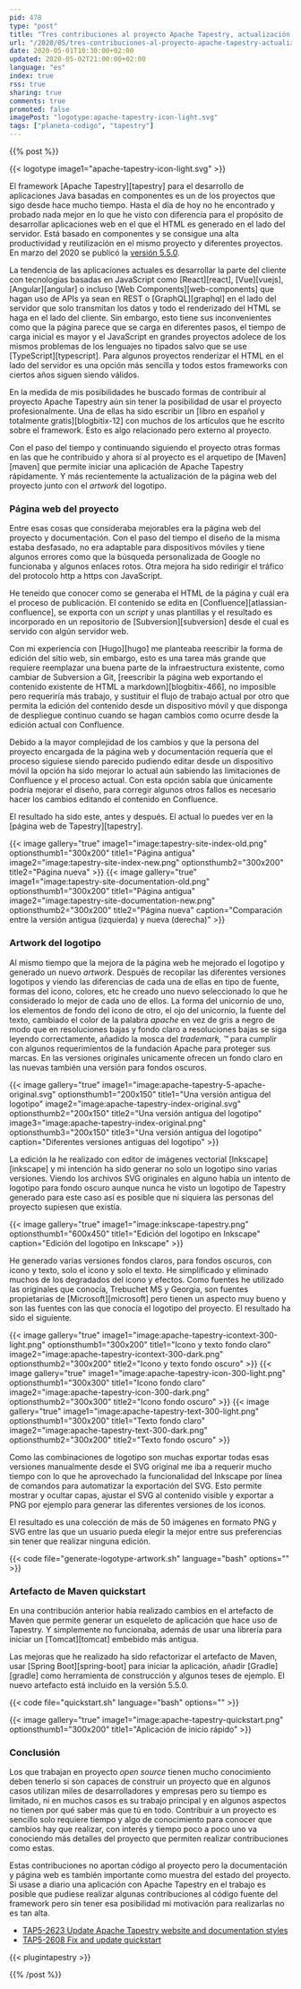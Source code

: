 ```yaml
---
pid: 478
type: "post"
title: "Tres contribuciones al proyecto Apache Tapestry, actualización de la página web, artwork del logotipo y arquetipo Maven quickstart"
url: "/2020/05/tres-contribuciones-al-proyecto-apache-tapestry-actualizacion-de-la-pagina-web-artwork-del-logotipo-y-arquetipo-maven-quickstart/"
date: 2020-05-01T10:30:00+02:00
updated: 2020-05-02T21:00:00+02:00
language: "es"
index: true
rss: true
sharing: true
comments: true
promoted: false
imagePost: "logotype:apache-tapestry-icon-light.svg"
tags: ["planeta-codigo", "tapestry"]
---
```


{{% post %}}

{{< logotype image1="apache-tapestry-icon-light.svg" >}}

El framework [Apache Tapestry][tapestry] para el desarrollo de aplicaciones Java basadas en componentes es un de los proyectos que sigo desde hace mucho tiempo. Hasta el día de hoy no he encontrado y probado nada mejor en lo que he visto con diferencia para el propósito de desarrollar aplicaciones web en el que el HTML es generado en el lado del servidor. Está basado en componentes y se consigue una alta productividad y reutilización en el mismo proyecto y diferentes proyectos. En marzo del 2020 se publicó la [versión 5.5.0](https://tapestry.apache.org/2020/03/23/tapestry-550-released.html).

La tendencia de las aplicaciones actuales es desarrollar la parte del cliente con tecnologías basadas en JavaScript como [React][react], [Vue][vuejs], [Angular][angular] o incluso [Web Components][web-components] que hagan uso de APIs ya sean en REST o [GraphQL][graphql] en el lado del servidor que solo transmitan los datos y todo el renderizado del HTML se haga en el lado del cliente. Sin embargo, esto tiene sus inconvenientes como que la página parece que se carga en diferentes pasos, el tiempo de carga inicial es mayor y el JavaScript en grandes proyectos adolece de los mismos problemas de los lenguajes no tipados salvo que se use [TypeScript][typescript]. Para algunos proyectos renderizar el HTML en el lado del servidor es una opción más sencilla y todos estos frameworks con ciertos años siguen siendo válidos.

En la medida de mis posibilidades he buscado formas de contribuir al proyecto Apache Tapestry aún sin tener la posibilidad de usar el proyecto profesionalmente. Una de ellas ha sido escribir un [libro en español y totalmente gratis][blogbitix-12] con muchos de los artículos que he escrito sobre el framework. Esto es algo relacionado pero externo al proyecto.

Con el paso del tiempo y continuando siguiendo el proyecto otras formas en las que he contribuido y ahora sí al proyecto es el arquetipo de [Maven][maven] que permite iniciar una aplicación de Apache Tapestry rápidamente. Y más recientemente la actualización de la página web del proyecto junto con el _artwork_ del logotipo.

### Página web del proyecto

Entre esas cosas que consideraba mejorables era la página web del proyecto y documentación. Con el paso del tiempo el diseño de la misma estaba desfasado, no era adaptable para dispositivos móviles y tiene algunos errores como que la búsqueda personalizada de Google no funcionaba y algunos enlaces rotos. Otra mejora ha sido redirigir el tráfico del protocolo http a https con JavaScript.

He teneido que conocer como se generaba el HTML de la página y cuál era el proceso de publicación. El contenido se edita en [Confluence][atlassian-confluence], se exporta con un _script_ y unas plantillas y el resultado es incorporado en un repositorio de [Subversion][subversion] desde el cual es servido con algún servidor web.

Con mi experiencia con [Hugo][hugo] me planteaba reescribir la forma de edición del sitio web, sin embargo, esto es una tarea más grande que requiere reemplazar una buena parte de la infraestructura existente, como cambiar de Subversion a Git, [reescribir la página web exportando el contenido existente de HTML a markdown][blogbitix-466], no imposible pero requeriría más trabajo, y sustituir el flujo de trabajo actual por otro que permita la edición del contenido desde un dispositivo móvil y que disponga de despliegue continuo cuando se hagan cambios como ocurre desde la edición actual con Confluence.

Debido a la mayor complejidad de los cambios y que la persona del proyecto encargada de la página web y documentación requería que el proceso siguiese siendo parecido pudiendo editar desde un dispositivo móvil la opción ha sido mejorar lo actual aún sabiendo las limitaciones de Confluence y el proceso actual. Con esta opción sabía que únicamente podría mejorar el diseño, para corregir algunos otros fallos es necesario hacer los cambios editando el contenido en Confluence.

El resultado ha sido este, antes y después. El actual lo puedes ver en la [página web de Tapestry][tapestry].

{{< image
    gallery="true"
    image1="image:tapestry-site-index-old.png" optionsthumb1="300x200" title1="Página antigua"
    image2="image:tapestry-site-index-new.png" optionsthumb2="300x200" title2="Página nueva" >}}
{{< image
    gallery="true"
    image1="image:tapestry-site-documentation-old.png" optionsthumb1="300x200" title1="Página antigua"
    image2="image:tapestry-site-documentation-new.png" optionsthumb2="300x200" title2="Página nueva"
    caption="Comparación entre la versión antigua (izquierda) y nueva (derecha)" >}}


### Artwork del logotipo

Al mismo tiempo que la mejora de la página web he mejorado el logotipo y generado un nuevo _artwork_. Después de recopilar las diferentes versiones logotipos y viendo las diferencias de cada una de ellas en tipo de fuente, formas del icono, colores, etc he creado uno nuevo seleccionado lo que he considerado lo mejor de cada uno de ellos. La forma del unicornio de uno, los elementos de fondo del icono de otro, el ojo del unicornio, la fuente del texto, cambiado el color de la palabra _apache_ en vez de gris a negro de modo que en resoluciones bajas y fondo claro a resoluciones bajas se siga leyendo correctamente, añadido la mosca del _trademark, ™_ para cumplir con algunos requerimientos de la fundación Apache para proteger sus marcas. En las versiones originales unicamente ofrecen un fondo claro en las nuevas también una versión para fondos oscuros.

{{< image
    gallery="true"
    image1="image:apache-tapestry-5-apache-original.svg" optionsthumb1="200x150" title1="Una versión antigua del logotipo"
    image2="image:apache-tapestry-index-original.svg" optionsthumb2="200x150" title2="Una versión antigua del logotipo"
    image3="image:apache-tapestry-index-original.png" optionsthumb3="200x150" title3="Una versión antigua del logotipo"
    caption="Diferentes versiones antiguas del logotipo" >}}

La edición la he realizado con editor de imágenes vectorial [Inkscape][inkscape] y mi intención ha sido generar no solo un logotipo sino varias versiones. Viendo los archivos SVG originales en alguno había un intento de logotipo para fondo oscuro aunque nunca he visto un logotipo de Tapestry generado para este caso así es posible que ni siquiera las personas del proyecto supiesen que existía.

{{< image
    gallery="true"
    image1="image:inkscape-tapestry.png" optionsthumb1="600x450" title1="Edición del logotipo en Inkscape"
    caption="Edición del logotipo en Inkscape" >}}

He generado varias versiones fondos claros, para fondos oscuros, con icono y texto, solo el icono y solo el texto. He simplificado y eliminado muchos de los degradados del icono y efectos. Como fuentes he utilizado las originales que conocía, Trebuchet MS y Georgia, son fuentes propietarias de [Microsoft][microsoft] pero tienen un aspecto muy bueno y son las fuentes con las que conocía el logotipo del proyecto. El resultado ha sido el siguiente.

{{< image
    gallery="true"
    image1="image:apache-tapestry-icontext-300-light.png" optionsthumb1="300x200" title1="Icono y texto fondo claro"
    image2="image:apache-tapestry-icontext-300-dark.png" optionsthumb2="300x200" title2="Icono y texto fondo oscuro" >}}
{{< image
    gallery="true"
    image1="image:apache-tapestry-icon-300-light.png" optionsthumb1="300x300" title1="Icono fondo claro"
    image2="image:apache-tapestry-icon-300-dark.png" optionsthumb2="300x300" title2="Icono fondo oscuro" >}}
{{< image
    gallery="true"
    image1="image:apache-tapestry-text-300-light.png" optionsthumb1="300x200" title1="Texto fondo claro"
    image2="image:apache-tapestry-text-300-dark.png" optionsthumb2="300x200" title2="Texto fondo oscuro" >}}

Como las combinaciones de logotipo son muchas exportar todas esas versiones manualmente desde el SVG original me iba a requerir mucho tiempo con lo que he aprovechado la funcionalidad del Inkscape por línea de comandos para automatizar la exportación del SVG. Esto permite mostrar y ocultar capas, ajustar el SVG al contenido visible y exportar a PNG por ejemplo para generar las diferentes versiones de los iconos.

El resultado es una colección de más de 50 imágenes en formato PNG y SVG entre las que un usuario pueda elegir la mejor entre sus preferencias sin tener que realizar ninguna edición.

{{< code file="generate-logotype-artwork.sh" language="bash" options="" >}}

### Artefacto de Maven quickstart

En una contribución anterior había realizado cambios en el artefacto de Maven que permite generar un esqueleto de aplicación que hace uso de Tapestry. Y simplemente no funcionaba, además de usar una librería para iniciar un [Tomcat][tomcat] embebido más antigua.

Las mejoras que he realizado ha sido refactorizar el artefacto de Maven, usar [Spring Boot][spring-boot] para iniciar la aplicación, añadir [Gradle][gradle] como herramienta de construcción y algunos teses de ejemplo. El nuevo artefacto está incluido en la versión 5.5.0.

{{< code file="quickstart.sh" language="bash" options="" >}}

{{< image
    gallery="true"
    image1="image:apache-tapestry-quickstart.png" optionsthumb1="300x200" title1="Aplicación de inicio rápido" >}}

### Conclusión

Los que trabajan en proyecto _open source_ tienen mucho conocimiento deben tenerlo si son capaces de construir un proyecto que en algunos casos utilizan miles de desarrolladores y empresas pero su tiempo es limitado, ni en muchos casos es su trabajo principal y en algunos aspectos no tienen por qué saber más que tú en todo. Contribuir a un proyecto es sencillo solo requiere tiempo y algo de conocimiento para conocer que cambios hay que realizar, con interés y tiempo poco a poco uno va conociendo más detalles del proyecto que permiten realizar contribuciones como estas.

Estas contribuciones no aportan código al proyecto pero la documentación y página web es también importante como muestra del estado del proyecto. Si usase a diario una aplicación con Apache Tapestry en el trabajo es posible que pudiese realizar algunas contribuciones al código fuente del framework pero sin tener esa posibilidad mi motivación para realizarlas no es tan alta.

* [TAP5-2623 Update Apache Tapestry website and documentation styles](https://issues.apache.org/jira/browse/TAP5-2623)
* [TAP5-2608 Fix and update quickstart](https://issues.apache.org/jira/browse/TAP5-2608)

{{< plugintapestry >}}

{{% /post %}}
